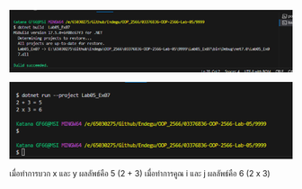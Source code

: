 ![alt text](image-10.png)

![alt text](image-11.png)

เมื่อทำการบวก x และ y ผลลัพธ์คือ 5 (2 + 3)
เมื่อทำการคูณ i และ j ผลลัพธ์คือ 6 (2 x 3)